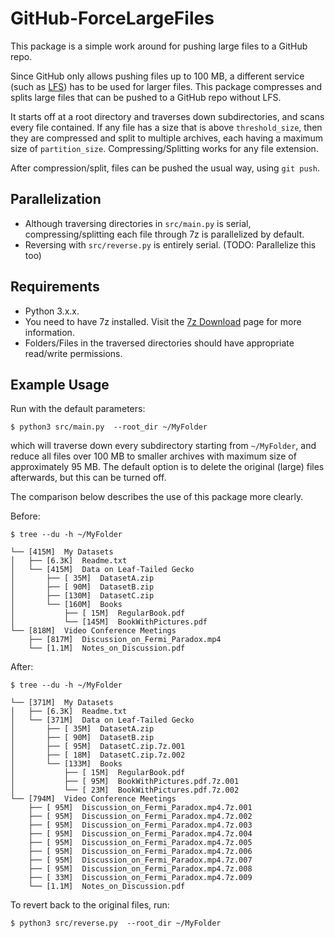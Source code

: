 # GitHub-ForceLargeFiles

This package is a simple work around for pushing large files to a GitHub repo.


Since GitHub only allows pushing files up to 100 MB, a different service (such as [LFS](https://git-lfs.github.com/)) has to be used for larger files. This package compresses and splits large files that can be pushed to a GitHub repo without LFS. 

It starts off at a root directory and traverses down subdirectories, and scans every file contained. If any file has a size that is above `threshold_size`, then they are compressed and split to multiple archives, each having a maximum size of `partition_size`. Compressing/Splitting works for any file extension. 

After compression/split, files can be pushed the usual way, using `git push`.


## Parallelization
- Although traversing directories in `src/main.py` is serial, compressing/splitting each file through 7z is parallelized by default.
- Reversing with `src/reverse.py` is entirely serial. (TODO: Parallelize this too)


## Requirements
- Python 3.x.x. 
- You need to have 7z installed. Visit the [7z Download](https://www.7-zip.org/download.html) page for more information.
- Folders/Files in the traversed directories should have appropriate read/write permissions.


## Example Usage
Run with the default parameters:

```
$ python3 src/main.py  --root_dir ~/MyFolder
```
which will traverse down every subdirectory starting from `~/MyFolder`, and reduce all files over 100 MB to smaller archives with maximum size of approximately 95 MB. The default option is to delete the original (large) files afterwards, but this can be turned off.

The comparison below describes the use of this package more clearly.

Before:
```
$ tree --du -h ~/MyFolder

└── [415M]  My Datasets
│   ├── [6.3K]  Readme.txt
│   └── [415M]  Data on Leaf-Tailed Gecko
│       ├── [ 35M]  DatasetA.zip
│       ├── [ 90M]  DatasetB.zip
│       ├── [130M]  DatasetC.zip
│       └── [160M]  Books
│           ├── [ 15M]  RegularBook.pdf
│           └── [145M]  BookWithPictures.pdf
└── [818M]  Video Conference Meetings
    ├── [817M]  Discussion_on_Fermi_Paradox.mp4
    └── [1.1M]  Notes_on_Discussion.pdf
```

After:

```
$ tree --du -h ~/MyFolder

└── [371M]  My Datasets
│   ├── [6.3K]  Readme.txt
│   └── [371M]  Data on Leaf-Tailed Gecko
│       ├── [ 35M]  DatasetA.zip
│       ├── [ 90M]  DatasetB.zip
│       ├── [ 95M]  DatasetC.zip.7z.001
│       ├── [ 18M]  DatasetC.zip.7z.002
│       └── [133M]  Books
│           ├── [ 15M]  RegularBook.pdf
│           ├── [ 95M]  BookWithPictures.pdf.7z.001
│           └── [ 23M]  BookWithPictures.pdf.7z.002
└── [794M]  Video Conference Meetings
    ├── [ 95M]  Discussion_on_Fermi_Paradox.mp4.7z.001
    ├── [ 95M]  Discussion_on_Fermi_Paradox.mp4.7z.002
    ├── [ 95M]  Discussion_on_Fermi_Paradox.mp4.7z.003
    ├── [ 95M]  Discussion_on_Fermi_Paradox.mp4.7z.004
    ├── [ 95M]  Discussion_on_Fermi_Paradox.mp4.7z.005
    ├── [ 95M]  Discussion_on_Fermi_Paradox.mp4.7z.006
    ├── [ 95M]  Discussion_on_Fermi_Paradox.mp4.7z.007
    ├── [ 95M]  Discussion_on_Fermi_Paradox.mp4.7z.008
    ├── [ 33M]  Discussion_on_Fermi_Paradox.mp4.7z.009
    └── [1.1M]  Notes_on_Discussion.pdf
```
To revert back to the original files, run:
```
$ python3 src/reverse.py  --root_dir ~/MyFolder
``` 
